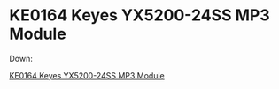 # KE0164 Keyes YX5200-24SS MP3 Module


Down:

[KE0164 Keyes YX5200-24SS MP3 Module](./KE0164.docx)





